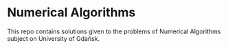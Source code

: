 # Numerical Algorithms
This repo contains solutions given to the problems of Numerical Algorithms subject on University of Gdańsk.
